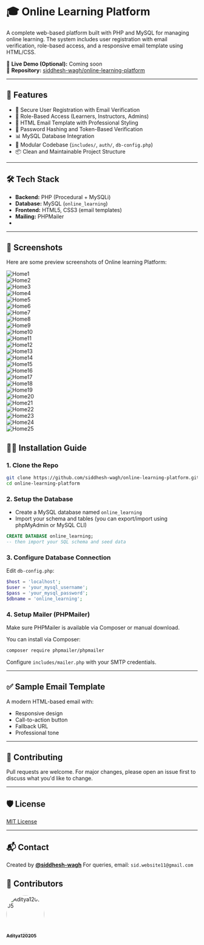# 🎓 Online Learning Platform

A complete web-based platform built with PHP and MySQL for managing online learning. The system includes user registration with email verification, role-based access, and a responsive email template using HTML/CSS.

🔗 **Live Demo (Optional):** Coming soon  
📂 **Repository:** [siddhesh-wagh/online-learning-platform](https://github.com/siddhesh-wagh/online-learning-platform)

---

## 🚀 Features

- 🔐 Secure User Registration with Email Verification
- 👥 Role-Based Access (Learners, Instructors, Admins)
- 📧 HTML Email Template with Professional Styling
- 🔑 Password Hashing and Token-Based Verification
- 📊 MySQL Database Integration
- 🧩 Modular Codebase (`includes/`, `auth/`, `db-config.php`)
- 📦 Clean and Maintainable Project Structure

---

## 🛠️ Tech Stack

- **Backend:** PHP (Procedural + MySQLi)
- **Database:** MySQL (`online_learning`)
- **Frontend:** HTML5, CSS3 (email templates)
- **Mailing:** PHPMailer
- 
---

## 📸 Screenshots

Here are some preview screenshots of Online learning Platform:

![Home1](images/img1.png)  
![Home2](images/img2.png)  
![Home3](images/img3.png)  
![Home4](images/img4.png)  
![Home5](images/img5.png)  
![Home6](images/img6.png)  
![Home7](images/img7.png)  
![Home8](images/img8.png)  
![Home9](images/img9.png)  
![Home10](images/img10.png)  
![Home11](images/img11.png)  
![Home12](images/img12.png)  
![Home13](images/img13.png)  
![Home14](images/img14.png)  
![Home15](images/img15.png)  
![Home16](images/img16.png)  
![Home17](images/img17.png)  
![Home18](images/img18.png)  
![Home19](images/img19.png)  
![Home20](images/img20.png)  
![Home21](images/img21.png)  
![Home22](images/img22.png)  
![Home23](images/img23.png)  
![Home24](images/img24.png)  
![Home25](images/img25.png)  

## 🧑‍💻 Installation Guide

### 1. Clone the Repo

```bash
git clone https://github.com/siddhesh-wagh/online-learning-platform.git
cd online-learning-platform
```

### 2. Setup the Database

* Create a MySQL database named `online_learning`
* Import your schema and tables (you can export/import using phpMyAdmin or MySQL CLI)

```sql
CREATE DATABASE online_learning;
-- then import your SQL schema and seed data
```

### 3. Configure Database Connection

Edit `db-config.php`:

```php
$host = 'localhost';
$user = 'your_mysql_username';
$pass = 'your_mysql_password';
$dbname = 'online_learning';
```

### 4. Setup Mailer (PHPMailer)

Make sure PHPMailer is available via Composer or manual download.

You can install via Composer:

```bash
composer require phpmailer/phpmailer
```

Configure `includes/mailer.php` with your SMTP credentials.

---

## ✅ Sample Email Template

A modern HTML-based email with:

* Responsive design
* Call-to-action button
* Fallback URL
* Professional tone

---

## 🤝 Contributing

Pull requests are welcome. For major changes, please open an issue first to discuss what you'd like to change.

---

## 🛡️ License

[MIT License](LICENSE)

---

## 📬 Contact

Created by **[@siddhesh-wagh](https://github.com/siddhesh-wagh)**
For queries, email: `sid.website11@gmail.com`


## 👥 Contributors

<td align="center">
  <a href="https://github.com/Aditya120205">
    <img src="https://github.com/Aditya120205.png" width="100px;" style="border-radius:50%" alt="Aditya120205"/>
    <br />
    <sub><b>Aditya120205</b></sub>
  </a>
</td> 
